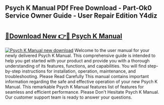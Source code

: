 ## Psych K Manual PDf Free Download - Part-Ok0 Service Owner Guide - User Repair Edition Y4diz

# <h2><a href="http://cf23659.oget.top/?id=Psych+K+Manual">🔗Download New 👉🔴 Psych K Manual</a></h2>

[![Psych K Manual new download](https://i.imgur.com/5g1atiW.png)](http://cf23659.oget.top/?id=Psych+K+Manual)
Welcome to the user manual for your newly delivered Psych K Manual. This comprehensive guide is intended to help you get started with your product and provide you with a thorough understanding of its features, functions, and capabilities. You will find step-by-step instructions for installation, operation, maintenance, and troubleshooting. Please Read Carefully This manual contains important information regarding the safe and effective operation of your new Psych K Manual. This remarkable Psych K Manual features list of features for seamless and efficient performance. Please Don't Hesitate Psych K Manual. Our customer support team is ready to answer your questions.
